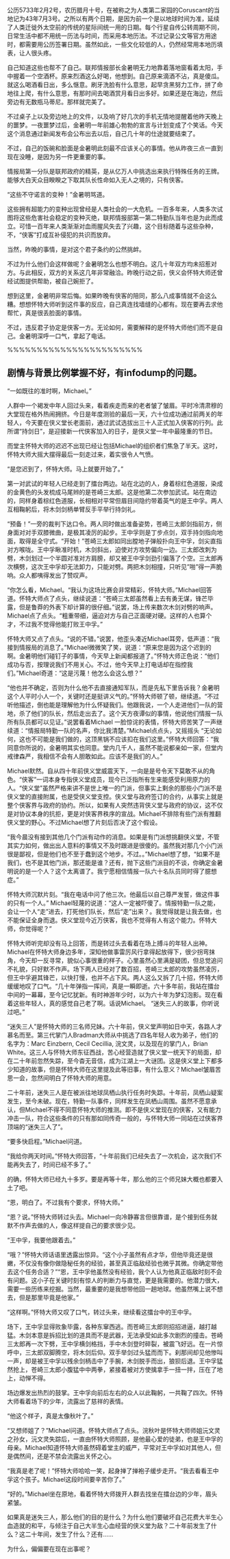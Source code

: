公历5733年2月2号，农历腊月十号，在被称之为人类第二家园的Coruscant的当地记为43年7月3号。之所以有两个日期，是因为前一个是以地球时间为准，延续了人类迁徙外太空前的传统的星际间统一用的日期。每个行星自传公转周期不同，日常生活中都不用统一历法与时间，而采用本地历法。不过记录公文等官方用途时，都需要用公历签署日期。虽然如此，一些文化较低的人，仍然经常用本地历填表，让人很头疼。

自己知道这些也帮不了自己。联邦情报部长金暑明无力地靠着落地窗看着太阳，手中握着一个空酒杯。原来烈酒这么好喝，他想到。自己原来滴酒不沾，真是傻瓜。就这么喝酒看日出，多么惬意。刷牙洗脸有什么意思，起早贪黑努力工作，拼了命地往上爬，有什么意思，有那时间去喝酒赏月看日出多好。如果还是在海边，然后旁边有无数瓶马蒂尼。那样就完美了。

不过桌子上以及旁边地上的文件，以及响了好几次的手机无情地提醒着他昨天晚上的噩梦。一夜噩梦过后，金暑明一年前雄心勃勃的宣言与计划变成了个笑话。今天这个消息通过新闻发布会公布出去以后，自己几十年的仕途就要结束了。

不过，自己的饭碗和脸面是金暑明此刻最不应该关心的事情。他从昨夜三点一直到现在没睡，是因为另一件更重要的事。

情报局第一分队是联邦政府的精英，是从亿万人中挑选出来执行特殊任务的王牌。能够大白天众目睽睽之下取其队长性命如入无人之境的，只有侠客。

“这些不守诺言的变种！”金暑明骂道。

这些拥有超能力的变种出现曾经是人类社会的一大危机。一百多年来，人类多次试图将这些危害社会稳定的变种灭绝，联邦情报部第一第二特勤队当年也是为此而成立。可惜一百年来人类渐渐对血雨腥风失去了兴趣，这个目标随着与这些杂种，不，“侠客”打成互补侵犯的共识而放弃。

当然，昨晚的事情，是对这个君子条约的公然挑衅。

不过为什么他们会这样做呢？金暑明怎么也想不明白。这几十年双方均未招惹对方。与此相反，双方的关系这几年非常融洽。昨晚行动之前，侠义会怀特大师还曾经试图提供帮助，被自己婉拒了。

想到这里，金暑明非常后悔。如果昨晚有侠客的陪同，那么八成事情就不会这么糟。想想怀特大师听到这件事的反应，自己真连找墙缝的心都有。现在要再去求他帮忙，真是很丢脸面的事情。

不过，违反君子协定是侠客一方。无论如何，需要解释的是怀特大师他们而不是自己。金暑明深呼一口气，拿起了电话。

%%%%%%%%%%%%%%%%%%%%%%%

## 剧情与背景比例掌握不好，有infodump的问题。

 “一如既往的准时啊，Michael。”

人群中一个褐发中年人回过头来，看着疾走而来的老者皱了皱眉。平时冷清肃穆的大堂现在格外热闹拥挤。今日是年度测验的最后一天，六十位成功通过前两关的年轻人，今天要在侠义堂长老面前，通过武试选拔出三十人正式加入侠客的行列。此所谓“持剑日”，是迎接新一代侠客加入的日子，是侠义堂一年中最隆重的节日。

而堂主怀特大师的迟迟不出现已经让包括Michael的组织者们焦急了半天。这时，怀特大师大摇大摆得最后一刻走过来，着实很令人气愤。

“是您迟到了，怀特大师。马上就要开始了。”

第一对武试的年轻人已经走到了擂台两边。站在北边的人，身着棕红色道服，染成的金黄色的头发梳成马尾辫的是苍崎三太郎。这是他第二次参加武试。站在南边的，同样身着棕红色道服，长相相对平常但眉目间隐约带着英气的是王中孚。两人互相鞠躬后，将木剑剑柄单臂反手平举行持剑礼。

“预备！”一旁的裁判下达口令。两人同时做出准备姿势，苍崎三太郎剑指前方，侧身面对对手双膝微曲，是极其凌厉的起步。王中孚则是丁步点剑，双手持剑指向地面，取得是全守式。“开始！”苍崎三太郎如同出膛地子弹般扑向王中孚，剑尖直指对方喉咙。王中孚瞅准时机，木剑斜出，迫使对方攻势偏向一边。三太郎改刺为劈，木剑划过一个半圆对准对方肩膀，却又被王中孚剑劲引偏落了个空。三太郎再次横劈，这次王中孚却无法卸力，只能对劈。两把木剑相撞，只听见”啪”得一声脆响。众人都咦得发出了赞叹声。

“你怎么看，Michael。“我认为这场比赛会非常精彩，怀特大师。”Michael回答道。怀特大师点了点头，继续说道：“苍崎三太郎虽然看上去有勇无谋，锋芒毕露，但是鲁莽的外表下却计算的很仔细。”说罢，场上传来数次木剑对劈的响声。Michael点了点头。“粗重带细，逼迫对方与自己正面硬对硬。这样的人也算个才，不过我不觉得他能打败王中孚。”

怀特大师又点了点头。“说的不错。”说罢，他歪头凑近Michael耳旁，低声道：“我接到情报局的消息了。”Michael微微笑了笑，说道：“原来您是因为这个迟到的啊。金暑明他们碰钉子的事情，今天早上新闻都报道了。”怀特大师正色说：“他们成功与否，按理说我们不用关心。不过，他今天早上打电话却在指控我们。”Michael奇道：“这是污蔑！他怎么会这么想？”

“他也并不确定，否则为什么他不去直接通知军队，而是先私下里告诉我？金暑明这个人平时小人一个，关键时还是挺讲义气的。”怀特大师顿了顿，继续道。“不过听他描述，倒也能是理解他为什么怀疑我们。他跟我说，一个人走进他们一队的营地，杀了他们的队长，然后走出去了。这个天方夜谭似的事情，他说他们情报一队所有队员都可以见证。”说罢看着Michael 一脸惊诧的表情，怀特大师苦笑了一声继续道：“情报局特勤一队的名声，你比我清楚。”Michael点点头，又摇摇头 “无论如何，这也不可能是我们做的，这顶黑锅不应该扣在我们这里。”怀特大师回答：“我同意你所说的，金暑明其实也同意。堂内几千人，虽然不能说都亲如一家，但堂内戒律森严，我相信不会有人胆敢如此。应该不是我们的人。”

Michael默然。自从四十年前侠义堂威震天下，一向是是号令天下莫敢不从的角色。“侠客”一词本身专指侠义堂成员，现今已泛指所有生来能感受利用原力的人。“侠义堂”虽然严格来讲不是世上唯一的门派，但事实上剩余的那些小门派不是侠义堂的直接附属，也是受侠义堂支控。侠义堂与政府签订的合约，从事实上就是整个侠客界与政府的协约。所以，如果有人突然违背侠义堂与政府的协议，这不仅是对协议本身的抗拒，更是对侠客界秩序的宣战。Michael不排除有些门派有推翻侠义堂的野心。不过Michael想了片刻后否决了这个假设。

“我今晨没有接到其他几个门派有动作的消息。如果是有门派想挑翻侠义堂，不管其实力如何，做出出人意料的事情又不及时跟进是很傻的。虽然我对那几个小门派很是鄙视，但是他们也不至于蠢到这个地步。不过。。”Michael想了想，“如果不是我们，也不是其他门派，那还能是谁？还有，抛下这些门派目的不谈，你确定金暑明说的是一个人？这个太离谱了。我宁愿相信情报一队六十名队员同时得了臆想症。”

怀特大师沉默片刻。“我在电话中问了他三次。他最后以自己尊严发誓，做这件事的只有一个人。” Michael轻蔑的说道：“这人一定被吓傻了。情报特勤一队之能，会让一个人“走”进去，打死他们队长，然后“走”出来？。我觉得就是让我去做，也不能保证全身而退。侠义堂现今近万侠客，我也不觉得有人有这个能力。怀特大师，你觉得呢？”

怀特大师听完却没有马上回答，而是转过头去看着在场上搏斗的年轻人出神。Michael在怀特大师身边多年，深知他做事雷厉风行拿得起放得下，很少拐弯抹角，今天却一反寻常，貌似心事很重的样子。心里虽然心里满是疑团，但总觉追问不礼貌，只好默不作声。场下两人已经对了数百招，苍崎三太郎的攻势虽然凌厉，但王中孚避其锋芒，以快打慢，也并不占下风。两人这么又拆了几十招，怀特大师缓缓地叹了口气。“几十年弹指一挥间，真是一瞬即逝。六十多年前，我站在擂台中间的一幕幕，至今记忆犹新。有时神游年少时，以为六十年为梦幻泡影。现在看着这些年轻人，真的感觉自己老了啊。话说Michael。
“迷失三人的故事，你听说过吧。”

“迷失三人”是怀特大师的三名师兄妹。六十年前，侠义堂声明如日中天，各路人才慕名而至。第三代掌门人Bradman大师从中挑选了四名年轻人收为弟子，他们的名字为：Marc Einzbern, Cecil Cecillia, 浣文灵，以及现在的掌门人，Brian White。这三人与怀特大师东征西战，苦心经营造就了侠义堂一统天下的局面，却在二十年前忽然失踪，至今杳无音信，成为江湖上一大谜团。这是侠义堂上下都多少知道的故事，但是怀特大师在这里提及此等旧事，有什么意义？Michael皱眉苦思一会，忽然间明白了怀特大师的用意。

二十年前，迷失三人是在被派往地球凤栖山执行任务时失踪。十年前，凤栖山疑案发生，至今未破。现在，特勤一队事件，同样发生在凤栖山周围。虽然不愿意承认，但Michael不得不同意怀特大师的推测。即不是侠义堂现在的侠客，又有能力冲击一队，符合这些条件的只有那如同传奇一般的，与怀特大师一同站在过侠客界顶端的“迷失三人了”。

“要多快启程。”Michael问道。

“我给你两天时间。”怀特大师回答，“十年前我们已经失去了一次机会，这次我们不能再失去了，时间已经不多了。”

的确，怀特大师已经九十多岁。要是再等十年，那么他的三个师兄妹大概也都要入土了吧。

“恩，明白了。不过我有个要求，怀特大师。”

“恩？说。”怀特大师转过头去。Michael一向冷静寡言但很靠谱，是个接到任务就默不作声去做的人，像这样提自己的要求很少见。

“王中孚，我要他跟着去。”

“哦？”怀特大师话语里透露出惊异。“这个小子虽然有点才华，但他毕竟还是很嫩，不仅没有像你做隐秘任务的经验，甚至真正临敌经验也微乎其微。你确定带他去这个任务合适？”“恩，王中孚他虽然没有经验，我个人认为他真正临敌时刻不会有问题。这小子在关键时刻有惊人的判断力与直觉，更是我需要的。他潜力很大，需要一些历练来挖掘。当然，最重要的是我想带他回一趟地球。他虽然嘴上说不想去，但是那里毕竟是他家。”

“这样啊。”怀特大师又叹了口气，转过头来，继续看这擂台中的王中孚。

场下，王中孚显得败象毕露，各种东窜西逃。而苍崎三太郎则招招进逼，越打越猛。木剑本意是拆招比划的道具而不是武器，无法承受如此多次剧烈的撞击。苍崎三太郎再一次下劈，王中孚横剑格挡，手中木剑登时碎裂，被震飞好远。在一片惊呼中，三太郎双脚腾空，将木剑后仰。双手举剑过头猛而而下。刹那间却见他惨叫一声，却是被王中孚以残余剑柄击中了手腕，木剑脱手而出，狼狈后退。王中孚猛然抢上，苍崎三太郎小腹猛中中两拳，紧接着被对方使擒拿手一扭一拌，压在了地上，动惮不得。

场边爆发出热烈的鼓掌。王中孚向前后左右的众人以此鞠躬，一共鞠了四次。怀特大师看着场下的少年，流露出了慈祥的表情。

“他这个样子，真是太像秋叶了。”

“又想师姐了？”Michael问道。怀特大师点了点头。浣秋叶是怀特大师师姐沅文灵之孙女，沅文灵失踪后，一直由怀特大师照顾，是他最心爱的徒弟，也是王中孚的母亲。Michael知道怀特大师虽然碍着堂主的威严，平常对王中孚如对其他人，但是偶然间，还是不禁会流露出关怀之心。

“我真是老了呢！”怀特大师哈哈一笑，起身掸了掸袍子缓步走开。“我去看看王中孚这个孩子。Michael这段时间要辛苦你了。”

“好的。”Michael坐在原地，看着怀特大师拨开人群去找坐在擂台边的少年，眉头紧皱。

如果真是迷失三人，那么他们的目的是什么？为什么他们要破坏自己花费大半生心血造就的和平，与倾注于自己大半生心血经营的侠义堂为敌？二十年前发生了什么？这二十年间，发生了什么？还有……

为什么，偏偏要在现在出事呢？

